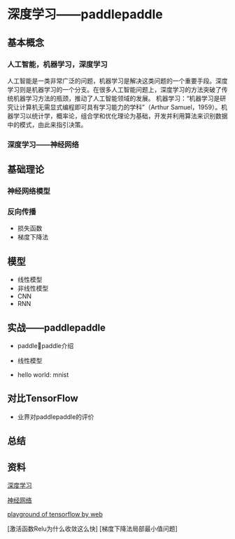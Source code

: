 # 深度学习——paddlepaddle

## 基本概念

### 人工智能，机器学习，深度学习

人工智能是一类非常广泛的问题，机器学习是解决这类问题的一个重要手段。深度学习则是机器学习的一个分支。在很多人工智能问题上，深度学习的方法突破了传统机器学习方法的瓶颈，推动了人工智能领域的发展。 
机器学习：“机器学习是研究让计算机无需显式编程即可具有学习能力的学科”（Arthur Samuel，1959）。机器学习以统计学，概率论，组合学和优化理论为基础，开发并利用算法来识别数据中的模式，由此来指引决策。

### 深度学习——神经网络

## 基础理论

### 神经网络模型

### 反向传播

- 损失函数
- 梯度下降法

## 模型

- 线性模型
- 非线性模型
- CNN
- RNN

## 实战——paddlepaddle

- paddlepaddle介绍

- 线性模型

- hello world: mnist

## 对比TensorFlow

- 业界对paddlepaddle的评价

## 总结



## 资料
[深度学习](http://python.jobbole.com/81278/)

[神经网络](https://www.cnblogs.com/subconscious/p/5058741.html)

[playground of tensorflow by web](http://playground.tensorflow.org/)

[激活函数Relu为什么收敛这么快]
[梯度下降法局部最小值问题]